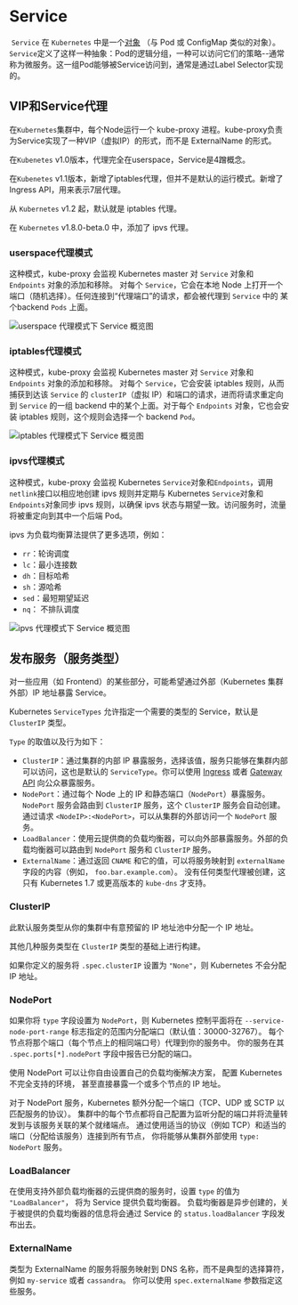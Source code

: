 # Service

​	`Service` 在 `Kubernetes` 中是一个[对象](https://kubernetes.io/zh-cn/docs/concepts/overview/working-with-objects/#kubernetes-objects) （与 Pod 或 ConfigMap 类似的对象）。`Service`定义了这样一种抽象：Pod的逻辑分组，一种可以访问它们的策略--通常称为微服务。这一组Pod能够被Service访问到，通常是通过Label Selector实现的。

## VIP和Service代理

在`Kubernetes`集群中，每个Node运行一个 kube-proxy 进程。kube-proxy负责为Service实现了一种VIP（虚拟IP）的形式，而不是 ExternalName 的形式。

在`Kubenetes` v1.0版本，代理完全在userspace，Service是4蹭概念。

在`Kubenetes` v1.1版本，新增了iptables代理，但并不是默认的运行模式。新增了Ingress API，用来表示7层代理。

从 `Kubernetes` v1.2 起，默认就是 iptables 代理。

在 `Kubernetes` v1.8.0-beta.0 中，添加了 ipvs 代理。

### userspace代理模式

这种模式，kube-proxy 会监视 Kubernetes master 对 `Service` 对象和 `Endpoints` 对象的添加和移除。 对每个 `Service`，它会在本地 Node 上打开一个端口（随机选择）。任何连接到“代理端口”的请求，都会被代理到 `Service` 中的 某个backend `Pods` 上面。

![userspace 代理模式下 Service 概览图](https://lib.jimmysong.io/kubernetes-handbook/images/services-userspace-overview.jpg)

### iptables代理模式

这种模式，kube-proxy 会监视 Kubernetes master 对 `Service` 对象和 `Endpoints` 对象的添加和移除。 对每个 `Service`，它会安装 iptables 规则，从而捕获到达该 `Service` 的 `clusterIP`（虚拟 IP）和端口的请求，进而将请求重定向到 `Service` 的一组 backend 中的某个上面。对于每个 `Endpoints` 对象，它也会安装 iptables 规则，这个规则会选择一个 backend `Pod`。

![iptables 代理模式下 Service 概览图](https://lib.jimmysong.io/kubernetes-handbook/images/services-iptables-overview.jpg)

### ipvs代理模式

这种模式，kube-proxy 会监视 Kubernetes `Service`对象和`Endpoints`，调用`netlink`接口以相应地创建 ipvs 规则并定期与 Kubernetes `Service`对象和`Endpoints`对象同步 ipvs 规则，以确保 ipvs 状态与期望一致。访问服务时，流量将被重定向到其中一个后端 Pod。

ipvs 为负载均衡算法提供了更多选项，例如：

- `rr`：轮询调度
- `lc`：最小连接数
- `dh`：目标哈希
- `sh`：源哈希
- `sed`：最短期望延迟
- `nq`： 不排队调度

![ipvs 代理模式下 Service 概览图](https://lib.jimmysong.io/kubernetes-handbook/images/service-ipvs-overview.png)

## 发布服务（服务类型）

对一些应用（如 Frontend）的某些部分，可能希望通过外部（Kubernetes 集群外部）IP 地址暴露 Service。

Kubernetes `ServiceTypes` 允许指定一个需要的类型的 Service，默认是 `ClusterIP` 类型。

`Type` 的取值以及行为如下：

- `ClusterIP`：通过集群的内部 IP 暴露服务，选择该值，服务只能够在集群内部可以访问，这也是默认的 `ServiceType`。你可以使用 [Ingress](https://kubernetes.io/zh-cn/docs/concepts/services-networking/ingress/) 或者 [Gateway API](https://gateway-api.sigs.k8s.io/) 向公众暴露服务。
- `NodePort`：通过每个 Node 上的 IP 和静态端口（`NodePort`）暴露服务。`NodePort` 服务会路由到 `ClusterIP` 服务，这个 `ClusterIP` 服务会自动创建。通过请求 `<NodeIP>:<NodePort>`，可以从集群的外部访问一个 `NodePort` 服务。
- `LoadBalancer`：使用云提供商的负载均衡器，可以向外部暴露服务。外部的负载均衡器可以路由到 `NodePort` 服务和 `ClusterIP` 服务。
- `ExternalName`：通过返回 `CNAME` 和它的值，可以将服务映射到 `externalName` 字段的内容（例如， `foo.bar.example.com`）。 没有任何类型代理被创建，这只有 Kubernetes 1.7 或更高版本的 `kube-dns` 才支持。

### ClusterIP

此默认服务类型从你的集群中有意预留的 IP 地址池中分配一个 IP 地址。

其他几种服务类型在 `ClusterIP` 类型的基础上进行构建。

如果你定义的服务将 `.spec.clusterIP` 设置为 `"None"`，则 Kubernetes 不会分配 IP 地址。

### NodePort

如果你将 `type` 字段设置为 `NodePort`，则 Kubernetes 控制平面将在 `--service-node-port-range` 标志指定的范围内分配端口（默认值：30000-32767）。 每个节点将那个端口（每个节点上的相同端口号）代理到你的服务中。 你的服务在其 `.spec.ports[*].nodePort` 字段中报告已分配的端口。

使用 NodePort 可以让你自由设置自己的负载均衡解决方案， 配置 Kubernetes 不完全支持的环境， 甚至直接暴露一个或多个节点的 IP 地址。

对于 NodePort 服务，Kubernetes 额外分配一个端口（TCP、UDP 或 SCTP 以匹配服务的协议）。 集群中的每个节点都将自己配置为监听分配的端口并将流量转发到与该服务关联的某个就绪端点。 通过使用适当的协议（例如 TCP）和适当的端口（分配给该服务）连接到所有节点， 你将能够从集群外部使用 `type: NodePort` 服务。

### LoadBalancer

在使用支持外部负载均衡器的云提供商的服务时，设置 `type` 的值为 `"LoadBalancer"`， 将为 Service 提供负载均衡器。 负载均衡器是异步创建的，关于被提供的负载均衡器的信息将会通过 Service 的 `status.loadBalancer` 字段发布出去。

### ExternalName

类型为 ExternalName 的服务将服务映射到 DNS 名称，而不是典型的选择算符，例如 `my-service` 或者 `cassandra`。 你可以使用 `spec.externalName` 参数指定这些服务。

